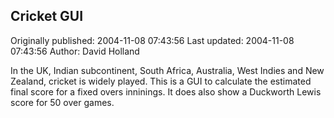 ## Cricket GUI 
Originally published: 2004-11-08 07:43:56 
Last updated: 2004-11-08 07:43:56 
Author: David Holland 
 
In the UK, Indian subcontinent, South Africa, Australia, West Indies and New Zealand, cricket is widely played.  This is a GUI to calculate the estimated final score for a fixed overs inninings.  It does also show a Duckworth Lewis score for 50 over games.